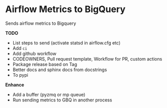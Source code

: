 Airflow Metrics to BigQuery
===

Sends airflow metrics to Bigquery

**TODO**
- List steps to send (activate statsd in airflow.cfg etc)
- Add `ci`
- Add github workflow
- CODEOWNERS, Pull request template, Workflow for PR, custom actions
- Package release based on Tag
- Better docs and sphinx docs from docstrings
- To pypi

**Enhance**
- Add a buffer (pyzmq or mp queue)
- Run sending metrics to GBQ in another process
